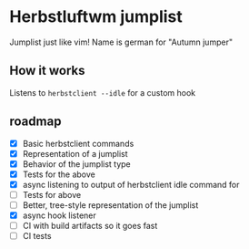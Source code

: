 # Herbstluftwm jumplist

Jumplist just like vim! Name is german for "Autumn jumper"


## How it works

Listens to `herbstclient --idle` for a custom hook


## roadmap

- [x] Basic herbstclient commands
- [x] Representation of a jumplist
- [x] Behavior of the jumplist type
- [x] Tests for the above
- [x] async listening to output of herbstclient idle command for 
- [ ] Tests for above
- [ ] Better, tree-style representation of the jumplist
- [x] async hook listener
- [ ] CI with build artifacts so it goes fast
- [ ] CI tests
